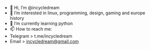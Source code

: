 - 👋 Hi, I’m @incycledream
- 👀 I’m interested in linux, programming, design, gaming and europe history
- 🌱 I’m currently learning python
- 📫 How to reach me:
- Telegram > t.me/incycledream
- Email > incycledream@gmail.com

<!---
incycledream/incycledream is a ✨ special ✨ repository because its `README.md` (this file) appears on your GitHub profile.
You can click the Preview link to take a look at your changes.
--->
